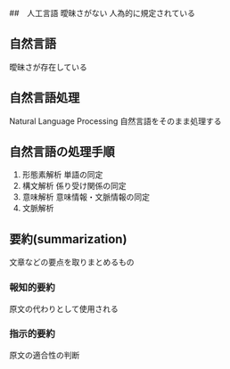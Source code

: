 ##　人工言語
曖昧さがない
人為的に規定されている

## 自然言語
曖昧さが存在している

## 自然言語処理
Natural Language Processing
自然言語をそのまま処理する

## 自然言語の処理手順
1. 形態素解析
	単語の同定
2. 構文解析
	係り受け関係の同定
3. 意味解析
	意味情報・文脈情報の同定
4. 文脈解析

## 要約(summarization)
文章などの要点を取りまとめるもの

### 報知的要約
原文の代わりとして使用される

### 指示的要約
原文の適合性の判断

